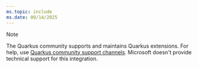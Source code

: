 ```yaml
---
ms.topic: include
ms.date: 09/14/2025
---
```


> [!NOTE]
> The Quarkus community supports and maintains Quarkus extensions. For help, use [Quarkus community support channels](https://quarkus.io/support). Microsoft doesn't provide technical support for this integration.
